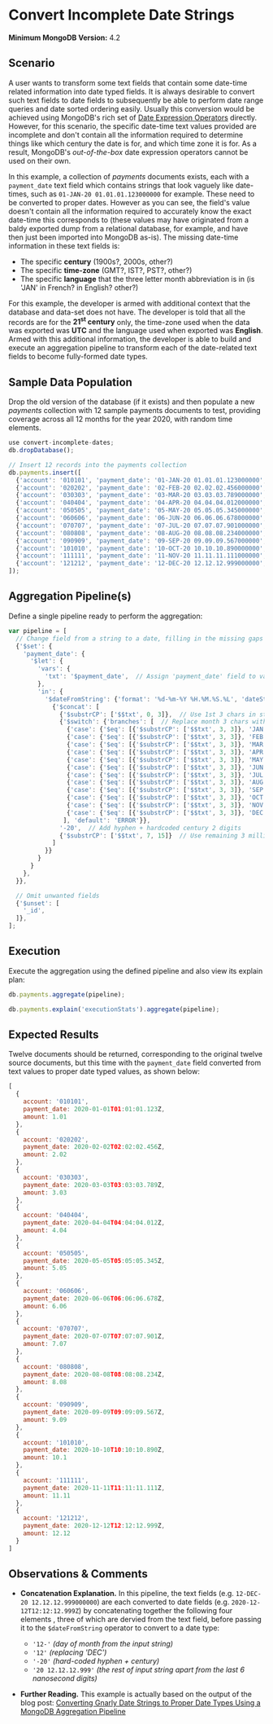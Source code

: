 # Convert Incomplete Date Strings

__Minimum MongoDB Version:__ 4.2


## Scenario

A user wants to transform some text fields that contain some date-time related information into date typed fields. It is always desirable to convert such text fields to date fields to subsequently be able to perform date range queries and date sorted ordering easily. Usually this conversion would be achieved using MongoDB's rich set of [Date Expression Operators](https://docs.mongodb.com/manual/reference/operator/aggregation/#date-expression-operators) directly. However, for this scenario, the specific date-time text values provided are incomplete and don't contain all the information required to determine things like which century the date is for, and which time zone it is for. As a result, MongoDB's _out-of-the-box_ date expression operators cannot be used on their own.

In this example, a collection of _payments_ documents exists, each with a `payment_date` text field which contains strings that look vaguely like date-times, such as `01-JAN-20 01.01.01.123000000` for example. These need to be converted to proper dates. However as you can see, the field's value doesn't contain all the information required to accurately know the exact date-time this corresponds to (these values may have originated from a baldy exported dump from a relational database, for example, and have then just been imported into MongoDB as-is). The missing date-time information in these text fields is:
 * The specific __century__ (1900s?, 2000s, other?)
 * The specific __time-zone__ (GMT?, IST?, PST?, other?) 
 * The specific __language__ that the three letter month abbreviation is in (is 'JAN' in French? in English? other?)
 
For this example, the developer is armed with additional context that the database and data-set does not have. The developer is told that all the records are for the __21<sup>st</sup> century__ only, the time-zone used when the data was exported was __UTC__ and the language used when exported was __English__. Armed with this additional information, the developer is able to build and execute an aggregation pipeline to transform each of the date-related text fields to become fully-formed date types.


## Sample Data Population

Drop the old version of the database (if it exists) and then populate a new _payments_ collection with 12 sample payments documents to test, providing coverage across all 12 months for the year 2020, with random time elements.

```javascript
use convert-incomplete-dates;
db.dropDatabase();

// Insert 12 records into the payments collection
db.payments.insert([
  {'account': '010101', 'payment_date': '01-JAN-20 01.01.01.123000000', 'amount': 1.01},
  {'account': '020202', 'payment_date': '02-FEB-20 02.02.02.456000000', 'amount': 2.02},
  {'account': '030303', 'payment_date': '03-MAR-20 03.03.03.789000000', 'amount': 3.03},
  {'account': '040404', 'payment_date': '04-APR-20 04.04.04.012000000', 'amount': 4.04},
  {'account': '050505', 'payment_date': '05-MAY-20 05.05.05.345000000', 'amount': 5.05},
  {'account': '060606', 'payment_date': '06-JUN-20 06.06.06.678000000', 'amount': 6.06},
  {'account': '070707', 'payment_date': '07-JUL-20 07.07.07.901000000', 'amount': 7.07},
  {'account': '080808', 'payment_date': '08-AUG-20 08.08.08.234000000', 'amount': 8.08},
  {'account': '090909', 'payment_date': '09-SEP-20 09.09.09.567000000', 'amount': 9.09},
  {'account': '101010', 'payment_date': '10-OCT-20 10.10.10.890000000', 'amount': 10.10},
  {'account': '111111', 'payment_date': '11-NOV-20 11.11.11.111000000', 'amount': 11.11},
  {'account': '121212', 'payment_date': '12-DEC-20 12.12.12.999000000', 'amount': 12.12}
]);
```


## Aggregation Pipeline(s)

Define a single pipeline ready to perform the aggregation:

```javascript
var pipeline = [
  // Change field from a string to a date, filling in the missing gaps
  {'$set': {
    'payment_date': {    
      '$let': {
        'vars': {
          'txt': '$payment_date',  // Assign 'payment_date' field to variable 'txt'
        },
        'in': { 
          '$dateFromString': {'format': '%d-%m-%Y %H.%M.%S.%L', 'dateString':
            {'$concat': [
              {'$substrCP': ['$$txt', 0, 3]},  // Use 1st 3 chars in string
              {'$switch': {'branches': [  // Replace month 3 chars with month number
                {'case': {'$eq': [{'$substrCP': ['$$txt', 3, 3]}, 'JAN']}, 'then': '01'},
                {'case': {'$eq': [{'$substrCP': ['$$txt', 3, 3]}, 'FEB']}, 'then': '02'},
                {'case': {'$eq': [{'$substrCP': ['$$txt', 3, 3]}, 'MAR']}, 'then': '03'},
                {'case': {'$eq': [{'$substrCP': ['$$txt', 3, 3]}, 'APR']}, 'then': '04'},
                {'case': {'$eq': [{'$substrCP': ['$$txt', 3, 3]}, 'MAY']}, 'then': '05'},
                {'case': {'$eq': [{'$substrCP': ['$$txt', 3, 3]}, 'JUN']}, 'then': '06'},
                {'case': {'$eq': [{'$substrCP': ['$$txt', 3, 3]}, 'JUL']}, 'then': '07'},
                {'case': {'$eq': [{'$substrCP': ['$$txt', 3, 3]}, 'AUG']}, 'then': '08'},
                {'case': {'$eq': [{'$substrCP': ['$$txt', 3, 3]}, 'SEP']}, 'then': '09'},
                {'case': {'$eq': [{'$substrCP': ['$$txt', 3, 3]}, 'OCT']}, 'then': '10'},
                {'case': {'$eq': [{'$substrCP': ['$$txt', 3, 3]}, 'NOV']}, 'then': '11'},
                {'case': {'$eq': [{'$substrCP': ['$$txt', 3, 3]}, 'DEC']}, 'then': '12'},
               ], 'default': 'ERROR'}},
              '-20',  // Add hyphen + hardcoded century 2 digits
              {'$substrCP': ['$$txt', 7, 15]}  // Use remaining 3 millis (ignore last 6 nanosecs)
            ]
          }}                  
        }
      }        
    },             
  }},

  // Omit unwanted fields
  {'$unset': [
    '_id',
  ]},         
];
```


## Execution

Execute the aggregation using the defined pipeline and also view its explain plan:

```javascript
db.payments.aggregate(pipeline);
```

```javascript
db.payments.explain('executionStats').aggregate(pipeline);
```


## Expected Results

Twelve documents should be returned, corresponding to the original twelve source documents, but this time with the `payment_date` field converted from text values to proper date typed values, as shown below:

```javascript
[
  {
    account: '010101',
    payment_date: 2020-01-01T01:01:01.123Z,
    amount: 1.01
  },
  {
    account: '020202',
    payment_date: 2020-02-02T02:02:02.456Z,
    amount: 2.02
  },
  {
    account: '030303',
    payment_date: 2020-03-03T03:03:03.789Z,
    amount: 3.03
  },
  {
    account: '040404',
    payment_date: 2020-04-04T04:04:04.012Z,
    amount: 4.04
  },
  {
    account: '050505',
    payment_date: 2020-05-05T05:05:05.345Z,
    amount: 5.05
  },
  {
    account: '060606',
    payment_date: 2020-06-06T06:06:06.678Z,
    amount: 6.06
  },
  {
    account: '070707',
    payment_date: 2020-07-07T07:07:07.901Z,
    amount: 7.07
  },
  {
    account: '080808',
    payment_date: 2020-08-08T08:08:08.234Z,
    amount: 8.08
  },
  {
    account: '090909',
    payment_date: 2020-09-09T09:09:09.567Z,
    amount: 9.09
  },
  {
    account: '101010',
    payment_date: 2020-10-10T10:10:10.890Z,
    amount: 10.1
  },
  {
    account: '111111',
    payment_date: 2020-11-11T11:11:11.111Z,
    amount: 11.11
  },
  {
    account: '121212',
    payment_date: 2020-12-12T12:12:12.999Z,
    amount: 12.12
  }
]
```


## Observations & Comments

 * __Concatenation Explanation.__ In this pipeline, the text fields (e.g. `12-DEC-20 12.12.12.999000000`) are each converted to date fields (e.g. `2020-12-12T12:12:12.999Z`) by concatenating together the following four elements , three of which are dervied from the text field, before passing it to the `$dateFromString` operator to convert to a date type:
   - `'12-'` _(day of month from the input string)_
   - `'12'` _(replacing 'DEC')_
   - `'-20'` _(hard-coded hyphen + century)_
   - `'20 12.12.12.999'` _(the rest of input string apart from the last 6 nanosecond digits)_
   
 * __Further Reading.__ This example is actually based on the output of the blog post: [Converting Gnarly Date Strings to Proper Date Types Using a MongoDB Aggregation Pipeline](https://pauldone.blogspot.com/2020/05/aggregation-convert-nasty-date-strings.html)

